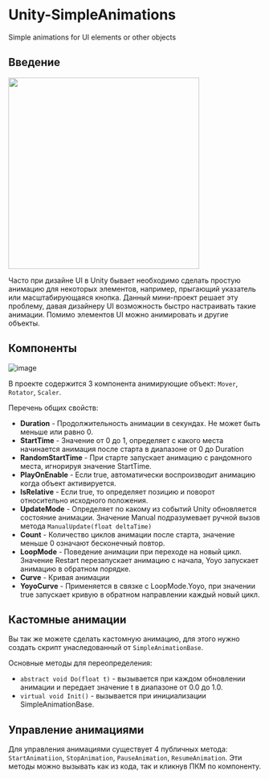 # Unity-SimpleAnimations
Simple animations for UI elements or other objects
## Введение
<img src="https://user-images.githubusercontent.com/99481254/211995934-dce766d7-ba94-43d1-9d5a-24844b170663.gif" width="380">

Часто при дизайне UI в Unity бывает необходимо сделать простую анимацию для некоторых элементов, например, прыгающий указатель или масштабирующаяся кнопка. Данный мини-проект решает эту проблему, давая дизайнеру UI возможность быстро настраивать такие анимации. Помимо элементов UI можно анимировать и другие объекты.
## Компоненты

![image](https://user-images.githubusercontent.com/99481254/211899059-b60e711b-a794-4478-af73-ecca6ac0e133.png)

В проекте содержится 3 компонента анимирующие объект: `Mover`, `Rotator`, `Scaler`.

Перечень общих свойств:
* <b>Duration</b> - Продолжительность анимации в секундах. Не может быть меньше или равно 0.
* <b>StartTime</b> - Значение от 0 до 1, определяет с какого места начинается анимация после старта в диапазоне от 0 до Duration
* <b>RandomStartTime</b> - При старте запускает анимацию с рандомного места, игнорируя значение StartTime.
* <b>PlayOnEnable</b> - Если true, автоматически воспроизводит анимацию когда объект активируется.
* <b>IsRelative</b> - Если true, то определяет позицию и поворот относительно исходного положения.
* <b>UpdateMode</b> - Определяет по какому из событий Unity обновляется состояние анимации. Значение Manual подразумевает ручной вызов метода `ManualUpdate(float deltaTime)`
* <b>Count</b> - Количество циклов анимации после старта, значение меньше 0 означают бесконечный повтор.
* <b>LoopMode</b> - Поведение анимации при переходе на новый цикл. Значение Restart перезапускает анимацию с начала, Yoyo запускает анимацию в обратном порядке.
* <b>Curve</b> - Кривая анимации
* <b>YoyoCurve</b> - Применяется в связке с LoopMode.Yoyo, при значении true запускает кривую в обратном направлении каждый новый цикл.

## Кастомные анимации
Вы так же можете сделать кастомную анимацию, для этого нужно создать скрипт унаследованный от `SimpleAnimationBase`.

Основные методы для переопределения:
* `abstract void Do(float t)` - вызывается при каждом обновлении анимации и передает значение t в диапазоне от 0.0 до 1.0.
* `virtual void Init()` - вызывается при инициализации SimpleAnimationBase.

## Управление анимациями
Для управления анимациями существует 4 публичных метода: `StartAnimatiion`, `StopAnimation`, `PauseAnimation`, `ResumeAnimation`. Эти методы можно вызывать как из кода, так и кликнув ПКМ по компоненту.
